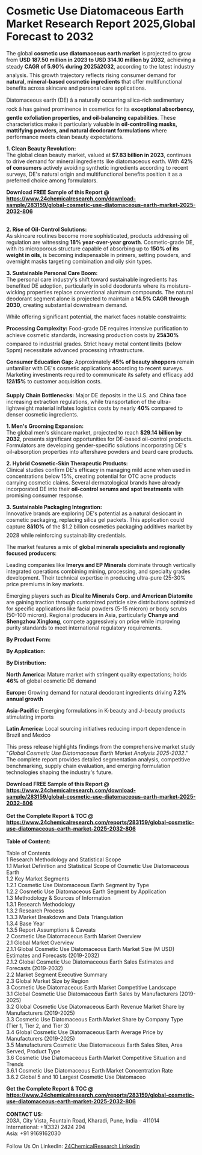 <h1>Cosmetic Use Diatomaceous Earth Market Research Report 2025,Global Forecast to 2032</h1><p>The global <strong>cosmetic use diatomaceous earth market</strong> is projected to grow from <strong>USD 187.50 million in 2023 to USD 314.10 million by 2032</strong>, achieving a steady <strong>CAGR of 5.90% during 2025â2032</strong>, according to the latest industry analysis. This growth trajectory reflects rising consumer demand for <strong>natural, mineral-based cosmetic ingredients</strong> that offer multifunctional benefits across skincare and personal care applications.</p><p>Diatomaceous earth (DE) â a naturally occurring silica-rich sedimentary rock â has gained prominence in cosmetics for its <strong>exceptional absorbency, gentle exfoliation properties, and oil-balancing capabilities</strong>. These characteristics make it particularly valuable in <strong>oil-controlling masks, mattifying powders, and natural deodorant formulations</strong> where performance meets clean beauty expectations.</p><p><strong>1. Clean Beauty Revolution:</strong><br>
The global clean beauty market, valued at <strong>$7.83 billion in 2023</strong>, continues to drive demand for mineral ingredients like diatomaceous earth. With <strong>42% of consumers</strong> actively avoiding synthetic ingredients according to recent surveys, DE's natural origin and multifunctional benefits position it as a preferred choice among formulators.</p><div><b>Download FREE Sample of this Report @ 
            <a href="https://www.24chemicalresearch.com/download-sample/283159/global-cosmetic-use-diatomaceous-earth-market-2025-2032-806">
            https://www.24chemicalresearch.com/download-sample/283159/global-cosmetic-use-diatomaceous-earth-market-2025-2032-806</a></b></div><br><p><strong>2. Rise of Oil-Control Solutions:</strong><br>
As skincare routines become more sophisticated, products addressing oil regulation are witnessing <strong>18% year-over-year growth</strong>. Cosmetic-grade DE, with its microporous structure capable of absorbing up to <strong>150% of its weight in oils</strong>, is becoming indispensable in primers, setting powders, and overnight masks targeting combination and oily skin types.</p><p><strong>3. Sustainable Personal Care Boom:</strong><br>
The personal care industry's shift toward sustainable ingredients has benefited DE adoption, particularly in solid deodorants where its moisture-wicking properties replace conventional aluminum compounds. The natural deodorant segment alone is projected to maintain a <strong>14.5% CAGR through 2030</strong>, creating substantial downstream demand.</p><p>While offering significant potential, the market faces notable constraints:</p><p><strong>Processing Complexity:</strong> Food-grade DE requires intensive purification to achieve cosmetic standards, increasing production costs by <strong>25â30%</strong> compared to industrial grades. Strict heavy metal content limits (below 5ppm) necessitate advanced processing infrastructure.</p><p><strong>Consumer Education Gap:</strong> Approximately <strong>45% of beauty shoppers</strong> remain unfamiliar with DE's cosmetic applications according to recent surveys. Marketing investments required to communicate its safety and efficacy add <strong>12â15%</strong> to customer acquisition costs.</p><p><strong>Supply Chain Bottlenecks:</strong> Major DE deposits in the U.S. and China face increasing extraction regulations, while transportation of the ultra-lightweight material inflates logistics costs by nearly <strong>40%</strong> compared to denser cosmetic ingredients.</p><p><strong>1. Men's Grooming Expansion:</strong><br>
The global men's skincare market, projected to reach <strong>$29.14 billion by 2032</strong>, presents significant opportunities for DE-based oil-control products. Formulators are developing gender-specific solutions incorporating DE's oil-absorption properties into aftershave powders and beard care products.</p><p><strong>2. Hybrid Cosmetic-Skin Therapeutic Products:</strong><br>
Clinical studies confirm DE's efficacy in managing mild acne when used in concentrations below 15%, creating potential for OTC acne products carrying cosmetic claims. Several dermatological brands have already incorporated DE into their <strong>oil-control serums and spot treatments</strong> with promising consumer response.</p><p><strong>3. Sustainable Packaging Integration:</strong><br>
Innovative brands are exploring DE's potential as a natural desiccant in cosmetic packaging, replacing silica gel packets. This application could capture <strong>8â10%</strong> of the $1.2 billion cosmetics packaging additives market by 2028 while reinforcing sustainability credentials.</p><p>The market features a mix of <strong>global minerals specialists and regionally focused producers</strong>:</p><p>Leading companies like <strong>Imerys and EP Minerals</strong> dominate through vertically integrated operations combining mining, processing, and specialty grades development. Their technical expertise in producing ultra-pure (25-30% price premiums in key markets.</p><p>Emerging players such as <strong>Dicalite Minerals Corp. and American Diatomite</strong> are gaining traction through customized particle size distributions optimized for specific applications like facial powders (5-15 micron) or body scrubs (50-100 micron). Regional producers in Asia, particularly <strong>Chanye and Shengzhou Xinglong</strong>, compete aggressively on price while improving purity standards to meet international regulatory requirements.</p><p><strong>By Product Form:</strong></p><p><strong>By Application:</strong></p><p><strong>By Distribution:</strong></p><p><strong>North America:</strong> Mature market with stringent quality expectations; holds <strong>46%</strong> of global cosmetic DE demand</p><p><strong>Europe:</strong> Growing demand for natural deodorant ingredients driving <strong>7.2% annual growth</strong></p><p><strong>Asia-Pacific:</strong> Emerging formulations in K-beauty and J-beauty products stimulating imports</p><p><strong>Latin America:</strong> Local sourcing initiatives reducing import dependence in Brazil and Mexico</p><p>This press release highlights findings from the comprehensive market study "<em>Global Cosmetic Use Diatomaceous Earth Market Analysis 2025-2032</em>." The complete report provides detailed segmentation analysis, competitive benchmarking, supply chain evaluation, and emerging formulation technologies shaping the industry's future.</p><div><b>Download FREE Sample of this Report @ 
            <a href="https://www.24chemicalresearch.com/download-sample/283159/global-cosmetic-use-diatomaceous-earth-market-2025-2032-806">
            https://www.24chemicalresearch.com/download-sample/283159/global-cosmetic-use-diatomaceous-earth-market-2025-2032-806</a></b></div><br><div><b>Get the Complete Report & TOC @ 
            <a href="https://www.24chemicalresearch.com/reports/283159/global-cosmetic-use-diatomaceous-earth-market-2025-2032-806">
            https://www.24chemicalresearch.com/reports/283159/global-cosmetic-use-diatomaceous-earth-market-2025-2032-806</a></b></div><br>
            <b>Table of Content:</b><p>Table of Contents<br />
1 Research Methodology and Statistical Scope<br />
1.1 Market Definition and Statistical Scope of Cosmetic Use Diatomaceous Earth<br />
1.2 Key Market Segments<br />
1.2.1 Cosmetic Use Diatomaceous Earth Segment by Type<br />
1.2.2 Cosmetic Use Diatomaceous Earth Segment by Application<br />
1.3 Methodology & Sources of Information<br />
1.3.1 Research Methodology<br />
1.3.2 Research Process<br />
1.3.3 Market Breakdown and Data Triangulation<br />
1.3.4 Base Year<br />
1.3.5 Report Assumptions & Caveats<br />
2 Cosmetic Use Diatomaceous Earth Market Overview<br />
2.1 Global Market Overview<br />
2.1.1 Global Cosmetic Use Diatomaceous Earth Market Size (M USD) Estimates and Forecasts (2019-2032)<br />
2.1.2 Global Cosmetic Use Diatomaceous Earth Sales Estimates and Forecasts (2019-2032)<br />
2.2 Market Segment Executive Summary<br />
2.3 Global Market Size by Region<br />
3 Cosmetic Use Diatomaceous Earth Market Competitive Landscape<br />
3.1 Global Cosmetic Use Diatomaceous Earth Sales by Manufacturers (2019-2025)<br />
3.2 Global Cosmetic Use Diatomaceous Earth Revenue Market Share by Manufacturers (2019-2025)<br />
3.3 Cosmetic Use Diatomaceous Earth Market Share by Company Type (Tier 1, Tier 2, and Tier 3)<br />
3.4 Global Cosmetic Use Diatomaceous Earth Average Price by Manufacturers (2019-2025)<br />
3.5 Manufacturers Cosmetic Use Diatomaceous Earth Sales Sites, Area Served, Product Type<br />
3.6 Cosmetic Use Diatomaceous Earth Market Competitive Situation and Trends<br />
3.6.1 Cosmetic Use Diatomaceous Earth Market Concentration Rate<br />
3.6.2 Global 5 and 10 Largest Cosmetic Use Diatomaceo</p><div><b>Get the Complete Report & TOC @ 
            <a href="https://www.24chemicalresearch.com/reports/283159/global-cosmetic-use-diatomaceous-earth-market-2025-2032-806">
            https://www.24chemicalresearch.com/reports/283159/global-cosmetic-use-diatomaceous-earth-market-2025-2032-806</a></b></div><br><b>CONTACT US:</b><br>
            203A, City Vista, Fountain Road, Kharadi, Pune, India - 411014<br>
            International: +1(332) 2424 294<br>
            Asia: +91 9169162030 <br><br>
            Follow Us On LinkedIn: <a href="https://www.linkedin.com/company/24chemicalresearch/">24ChemicalResearch LinkedIn</a>